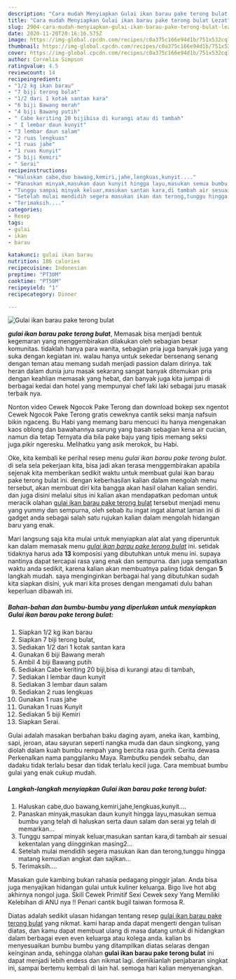```yaml
---
description: "Cara mudah Menyiapkan Gulai ikan barau pake terong bulat Lezat"
title: "Cara mudah Menyiapkan Gulai ikan barau pake terong bulat Lezat"
slug: 2904-cara-mudah-menyiapkan-gulai-ikan-barau-pake-terong-bulat-lezat
date: 2020-11-20T20:16:16.575Z
image: https://img-global.cpcdn.com/recipes/c0a375c166e94d1b/751x532cq70/gulai-ikan-barau-pake-terong-bulat-foto-resep-utama.jpg
thumbnail: https://img-global.cpcdn.com/recipes/c0a375c166e94d1b/751x532cq70/gulai-ikan-barau-pake-terong-bulat-foto-resep-utama.jpg
cover: https://img-global.cpcdn.com/recipes/c0a375c166e94d1b/751x532cq70/gulai-ikan-barau-pake-terong-bulat-foto-resep-utama.jpg
author: Cornelia Simpson
ratingvalue: 4.5
reviewcount: 14
recipeingredient:
- "1/2 kg ikan barau"
- "7 biji terong bulat"
- "1/2 dari 1 kotak santan kara"
- "6 biji Bawang merah"
- "4 biji Bawang putih"
- " Cabe keriting 20 bijibisa di kurangi atau di tambah"
- " I lembar daun kunyit"
- "3 lembar daun salam"
- "2 ruas lengkuas"
- "1 ruas jahe"
- "1 ruas Kunyit"
- "5 biji Kemiri"
- " Serai"
recipeinstructions:
- "Haluskan cabe,duo bawang,kemiri,jahe,lengkuas,kunyit...."
- "Panaskan minyak,masukan daun kunyit hingga layu,masukan semua bumbu yang telah di haluskan serta daun salam dan serai yg telah di memarkan..."
- "Tunggu sampai minyak keluar,masukan santan kara,di tambah air sesuai kekentalan yang diingginkan masing2..."
- "Setelah mulai mendidih segera masukan ikan dan terong,tunggu hingga matang kemudian angkat dan sajikan..."
- "Terimaksih...."
categories:
- Resep
tags:
- gulai
- ikan
- barau

katakunci: gulai ikan barau 
nutrition: 186 calories
recipecuisine: Indonesian
preptime: "PT30M"
cooktime: "PT50M"
recipeyield: "1"
recipecategory: Dinner

---
```



![Gulai ikan barau pake terong bulat](https://img-global.cpcdn.com/recipes/c0a375c166e94d1b/751x532cq70/gulai-ikan-barau-pake-terong-bulat-foto-resep-utama.jpg)

<b><i>gulai ikan barau pake terong bulat</i></b>, Memasak bisa menjadi bentuk kegemaran yang menggembirakan dilakukan oleh sebagian besar komunitas. tidaklah hanya para wanita, sebagian pria juga banyak juga yang suka dengan kegiatan ini. walau hanya untuk sekedar bersenang senang dengan teman atau memang sudah menjadi passion dalam dirinya. tak heran dalam dunia juru masak sekarang sangat banyak ditemukan pria dengan keahlian memasak yang hebat, dan banyak juga kita jumpai di berbagai kedai dan hotel yang mempunyai chef laki laki sebagai juru masak terbaik nya.

Nonton video Cewek Ngocok Pake Terong dan download bokep sex ngentot Cewek Ngocok Pake Terong gratis ceweknya cantik seksi manja nafsuin bikin ngaceng. Bu Habi yang memang baru mencuci itu hanya mengenakan kaos oblong dan bawahannya sarung yang basah sebagian kena air cucian, namun dia tetap Ternyata dia bila pake baju yang tipis memang seksi juga.pikir ngeresku. Melihatku yang asik merokok, bu Habi.

Oke, kita kembali ke perihal resep menu <i>gulai ikan barau pake terong bulat</i>. di sela sela pekerjaan kita, bisa jadi akan terasa menggembirakan apabila sejenak kita memberikan sedikit waktu untuk membuat gulai ikan barau pake terong bulat ini. dengan keberhasilan kalian dalam mengolah menu tersebut, akan membuat diri kita bangga akan hasil olahan kalian sendiri. dan juga disini melalui situs ini kalian akan mendapatkan pedoman untuk meracik olahan <u>gulai ikan barau pake terong bulat</u> tersebut menjadi menu yang yummy dan sempurna, oleh sebab itu ingat ingat alamat laman ini di gadget anda sebagai salah satu rujukan kalian dalam mengolah hidangan baru yang enak.


Mari langsung saja kita mulai untuk menyiapkan alat alat yang diperuntuk kan dalam memasak menu <u><i>gulai ikan barau pake terong bulat</i></u> ini. setidak tidaknya harus ada <b>13</b> komposisi yang dibutuhkan untuk menu ini. supaya nantinya dapat tercapai rasa yang enak dan sempurna. dan juga sempatkan waktu anda sedikit, karena kalian akan membuatnya paling tidak dengan <b>5</b> langkah mudah. saya menginginkan berbagai hal yang dibutuhkan sudah kita siapkan disini, yuk mari kita proses dengan mengamati dulu bahan keperluan dibawah ini.

<!--inarticleads1-->

##### Bahan-bahan dan bumbu-bumbu yang diperlukan untuk menyiapkan Gulai ikan barau pake terong bulat:

1. Siapkan 1/2 kg ikan barau
1. Siapkan 7 biji terong bulat,
1. Sediakan 1/2 dari 1 kotak santan kara
1. Gunakan 6 biji Bawang merah
1. Ambil 4 biji Bawang putih
1. Sediakan  Cabe keriting 20 biji,bisa di kurangi atau di tambah,
1. Sediakan  I lembar daun kunyit
1. Sediakan 3 lembar daun salam
1. Sediakan 2 ruas lengkuas
1. Gunakan 1 ruas jahe
1. Gunakan 1 ruas Kunyit
1. Sediakan 5 biji Kemiri
1. Siapkan  Serai.


Gulai adalah masakan berbahan baku daging ayam, aneka ikan, kambing, sapi, jeroan, atau sayuran seperti nangka muda dan daun singkong, yang diolah dalam kuah bumbu rempah yang bercita rasa gurih. Cerita dewasa Perkenalkan nama panggilanku Maya. Rambutku pendek sebahu, dan dadaku tidak terlalu besar dan tidak terlalu kecil juga. Cara membuat bumbu gulai yang enak cukup mudah. 

<!--inarticleads2-->

##### Langkah-langkah menyiapkan Gulai ikan barau pake terong bulat:

1. Haluskan cabe,duo bawang,kemiri,jahe,lengkuas,kunyit....
1. Panaskan minyak,masukan daun kunyit hingga layu,masukan semua bumbu yang telah di haluskan serta daun salam dan serai yg telah di memarkan...
1. Tunggu sampai minyak keluar,masukan santan kara,di tambah air sesuai kekentalan yang diingginkan masing2...
1. Setelah mulai mendidih segera masukan ikan dan terong,tunggu hingga matang kemudian angkat dan sajikan...
1. Terimaksih....


Masakan gule kambing bukan rahasia pedagang pinggir jalan. Anda bisa juga menyajikan hidangan gulai untuk kuliner keluarga. Bigo live hot abg akhirnya nongol juga. Skill Cewek Primitif Sexi Cewek sexy Yang Memiliki Kelebihan di ANU nya !! Penari cantik bugil taiwan formosa R. 

Diatas adalah sedikit ulasan hidangan tentang resep <u>gulai ikan barau pake terong bulat</u> yang nikmat. kami harap anda dapat mengerti dengan tulisan diatas, dan kamu dapat membuat ulang di masa datang untuk di hidangkan dalam berbagai even even keluarga atau kolega anda. kalian bs menyesuaikan bumbu bumbu yang ditampilkan diatas selaras dengan keinginan anda, sehingga olahan <b>gulai ikan barau pake terong bulat</b> ini dapat menjadi lebih endess dan nikmat lagi. demikianlah penjabaran singkat ini, sampai bertemu kembali di lain hal. semoga hari kalian menyenangkan.
